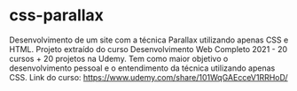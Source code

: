 # css-parallax
Desenvolvimento de um site com a técnica Parallax utilizando apenas CSS e HTML. Projeto extraído do curso Desenvolvimento Web Completo 2021 - 20 cursos + 20 projetos na Udemy. Tem como maior objetivo o desenvolvimento pessoal e o entendimento da técnica utilizando apenas CSS.
Link do curso: https://www.udemy.com/share/101WqGAEcceV1RRHoD/
